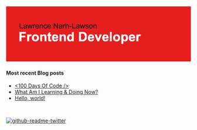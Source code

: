 ![Header](./header.png)

####  Most recent Blog posts
<!-- BLOG-POST-LIST:START -->
- [&lt;100 Days Of Code /&gt;](https://dev.to/lawlawson/100-days-of-code-43dj)
- [What Am I Learning &amp; Doing Now?](https://dev.to/lawlawson/what-am-i-learning-doing-now-3g11)
- [Hello, world!](https://dev.to/lawlawson/hello-world-215e)
<!-- BLOG-POST-LIST:END -->

<br/>

<!-- [![Top Langs](https://github-readme-stats.vercel.app/api/top-langs/?username=lawlawson&layout=compact)](https://github.com/anuraghazra/github-readme-stats) -->

[![github-readme-twitter](https://github-readme-twitter.gazf.vercel.app/api?id=lawsoncodes&layout=wide&show_border=on&show_reply=off)](https://github.com/gazf/github-readme-twitter)
